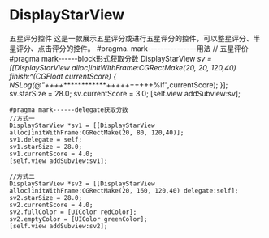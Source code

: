 # DisplayStarView
五星评分控件
这是一款展示五星评分或进行五星评分的控件，可以整星评分、半星评分、点击评分的控件。
#pragma. mark---------------用法
   // 五星评价
#pragma mark------block形式获取分数
    DisplayStarView *sv = [[DisplayStarView alloc]initWithFrame:CGRectMake(20, 20, 120,40) finish:^(CGFloat currentScore) {
        NSLog(@"++++*************++++++++++%lf",currentScore);
    }];
    sv.starSize = 28.0;
    sv.currentScore = 3.0;
    [self.view addSubview:sv];
    
    #pragma mark------delegate获取分数
    //方式一
    DisplayStarView *sv1 = [[DisplayStarView alloc]initWithFrame:CGRectMake(20, 80, 120,40)];
    sv1.delegate = self;
    sv1.starSize = 28.0;
    sv1.currentScore = 4.0;
    [self.view addSubview:sv1];
    
    //方式二
    DisplayStarView *sv2 = [[DisplayStarView alloc]initWithFrame:CGRectMake(20, 160, 120,40) delegate:self];
    sv2.starSize = 28.0;
    sv2.currentScore = 4.0;
    sv2.fullColor = [UIColor redColor];
    sv2.emptyColor = [UIColor greenColor];
    [self.view addSubview:sv2];
